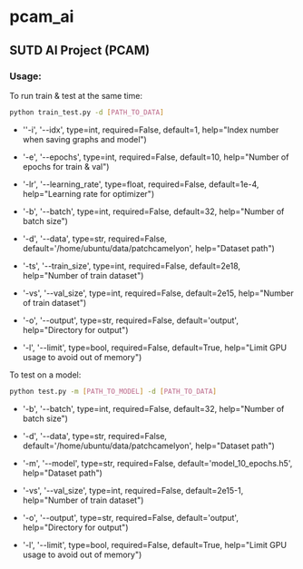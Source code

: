 # pcam_ai
## SUTD AI Project (PCAM)

### Usage:

To run train & test at the same time:

```bash
python train_test.py -d [PATH_TO_DATA]
```

- ''-i', '--idx', type=int, required=False, default=1, help="Index number when saving graphs and model")

- '-e', '--epochs', type=int, required=False, default=10, help="Number of epochs for train & val")
- '-lr', '--learning_rate', type=float, required=False, default=1e-4, help="Learning rate for optimizer")

- '-b', '--batch', type=int, required=False, default=32, help="Number of batch size")

- '-d', '--data', type=str, required=False, default='/home/ubuntu/data/patchcamelyon', help="Dataset path")

- '-ts', '--train_size', type=int, required=False, default=2e18, help="Number of train dataset")
- '-vs', '--val_size', type=int, required=False, default=2e15, help="Number of train dataset")

- '-o', '--output', type=str, required=False, default='output', help="Directory for output")

- '-l', '--limit', type=bool, required=False, default=True, help="Limit GPU usage to avoid out of memory")



To test on a model:

```bash
python test.py -m [PATH_TO_MODEL] -d [PATH_TO_DATA]
```

- '-b', '--batch', type=int, required=False, default=32, help="Number of batch size")

- '-d', '--data', type=str, required=False, default='/home/ubuntu/data/patchcamelyon', help="Dataset path")

- '-m', '--model', type=str, required=False, default='model_10_epochs.h5', help="Dataset path")

- '-vs', '--val_size', type=int, required=False, default=2e15-1, help="Number of train dataset")

- '-o', '--output', type=str, required=False, default='output', help="Directory for output")

- '-l', '--limit', type=bool, required=False, default=True, help="Limit GPU usage to avoid out of memory")